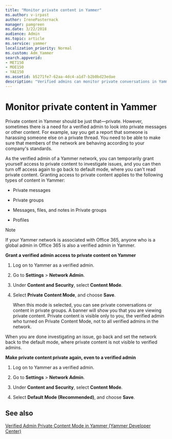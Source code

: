 ```yaml
---
title: "Monitor private content in Yammer"
ms.author: v-irpast
author: IrenePasternack
manager: pamgreen
ms.date: 3/22/2018
audience: Admin
ms.topic: article
ms.service: yammer
localization_priority: Normal
ms.custom: Adm_Yammer
search.appverid:
- MET150
- MOE150
- YAE150
ms.assetid: b5271fe7-62aa-4dc4-a1d7-b2b0bd23edae
description: "Verified admins can monitor private conversations in Yammer."
---
```


# Monitor private content in Yammer

Private content in Yammer should be just that—private. However, sometimes there is a need for a verified admin to look into private messages or other content. For example, say you get a report that someone is harassing someone else on a private thread. You need to be able to make sure that members of the network are behaving according to your company's standards. 
  
As the verified admin of a Yammer network, you can temporarily grant yourself access to private content to investigate issues, and you can then turn off access again to go back to default mode, where you can't read private content. Granting access to private content applies to the following types of content in Yammer:
  
- Private messages
    
- Private groups
    
- Messages, files, and notes in Private groups
    
- Profiles
    
> [!NOTE]
> If your Yammer network is associated with Office 365, anyone who is a global admin in Office 365 is also a verified admin in Yammer. 
  
 **Grant a verified admin access to private content on Yammer**
  
1. Log on to Yammer as a verified admin.
    
2. Go to **Settings** \> **Network Admin**.
    
3. Under **Content and Security**, select **Content Mode**.
    
4. Select **Private Content Mode**, and choose **Save**.
    
    When this mode is selected, you can see private conversations or content in private groups. A banner will show you that you are viewing private content. Private content is visible only to you, the verified admin who turned on Private Content Mode, not to all verified admins in the network.
    
When you are done investigating an issue, go back and set the network back to the default mode, where private content is not visible to verified admins.
  
 **Make private content private again, even to a verified admin**
  
1. Log on to Yammer as a verified admin.
    
2. Go to **Settings** \> **Network Admin**.
    
3. Under **Content and Security**, select **Content Mode**.
    
4. Select **Default Mode (Recommended)**, and choose **Save**.
    
## See also

[Verified Admin Private Content Mode in Yammer (Yammer Developer Center)](https://go.microsoft.com/fwlink/?LinkId=780585)

